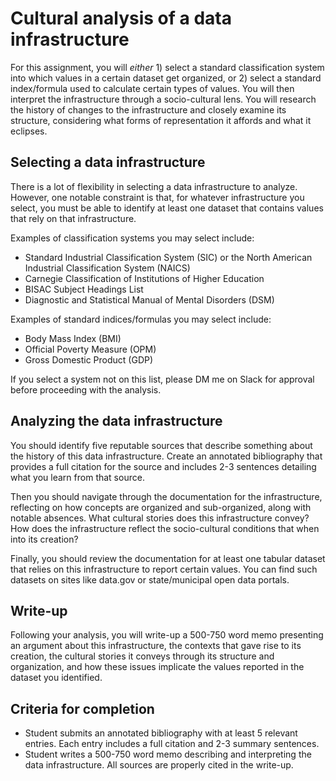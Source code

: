 # Cultural analysis of a data infrastructure

For this assignment, you will *either* 1) select a standard classification system into which values in a certain dataset get organized, or 2) select a standard index/formula used to calculate certain types of values. You will then interpret the infrastructure through a socio-cultural lens. You will research the history of changes to the infrastructure and closely examine its structure, considering what forms of representation it affords and what it eclipses.

## Selecting a data infrastructure

There is a lot of flexibility in selecting a data infrastructure to analyze. However, one notable constraint is that, for whatever infrastructure you select, you must be able to identify at least one dataset that contains values that rely on that infrastructure.

Examples of classification systems you may select include:

* Standard Industrial Classification System (SIC) or the North American Industrial Classification System (NAICS)
* Carnegie Classification of Institutions of Higher Education
* BISAC Subject Headings List
* Diagnostic and Statistical Manual of Mental Disorders (DSM)

Examples of standard indices/formulas you may select include:

* Body Mass Index (BMI)
* Official Poverty Measure (OPM)
* Gross Domestic Product (GDP)

If you select a system not on this list, please DM me on Slack for approval before proceeding with the analysis. 

## Analyzing the data infrastructure

You should identify five reputable sources that describe something about the history of this data infrastructure. Create an annotated bibliography that provides a full citation for the source and includes 2-3 sentences detailing what you learn from that source. 

Then you should navigate through the documentation for the infrastructure, reflecting on how concepts are organized and sub-organized, along with notable absences. What cultural stories does this infrastructure convey? How does the infrastructure reflect the socio-cultural conditions that when into its creation?

Finally, you should review the documentation for at least one tabular dataset that relies on this infrastructure to report certain values. You can find such datasets on sites like data.gov or state/municipal open data portals. 

## Write-up

Following your analysis, you will write-up a 500-750 word memo presenting an argument about this infrastructure, the contexts that gave rise to its creation, the cultural stories it conveys through its structure and organization, and how these issues implicate the values reported in the dataset you identified. 

## Criteria for completion

* Student submits an annotated bibliography with at least 5 relevant entries. Each entry includes a full citation and 2-3 summary sentences. 
* Student writes a 500-750 word memo describing and interpreting the data infrastructure. All sources are properly cited in the write-up.



